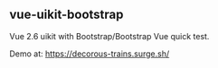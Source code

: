 ## vue-uikit-bootstrap

Vue 2.6 uikit with Bootstrap/Bootstrap Vue quick test.

Demo at:  https://decorous-trains.surge.sh/
